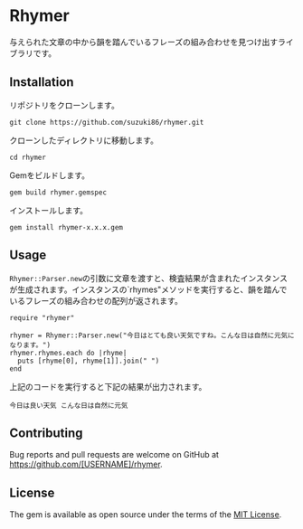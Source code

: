 # Rhymer

与えられた文章の中から韻を踏んでいるフレーズの組み合わせを見つけ出すライブラリです。

## Installation

リポジトリをクローンします。

```
git clone https://github.com/suzuki86/rhymer.git
```

クローンしたディレクトリに移動します。

```
cd rhymer
```

Gemをビルドします。

```
gem build rhymer.gemspec
```

インストールします。

```
gem install rhymer-x.x.x.gem
```


## Usage

`Rhymer::Parser.new`の引数に文章を渡すと、検査結果が含まれたインスタンスが生成されます。インスタンスの`rhymes"メソッドを実行すると、韻を踏んでいるフレーズの組み合わせの配列が返されます。

```
require "rhymer"

rhymer = Rhymer::Parser.new("今日はとても良い天気ですね。こんな日は自然に元気になります。")
rhymer.rhymes.each do |rhyme|
  puts [rhyme[0], rhyme[1]].join(" ")
end
```

上記のコードを実行すると下記の結果が出力されます。

```
今日は良い天気 こんな日は自然に元気
```


## Contributing

Bug reports and pull requests are welcome on GitHub at https://github.com/[USERNAME]/rhymer.


## License

The gem is available as open source under the terms of the [MIT License](http://opensource.org/licenses/MIT).

